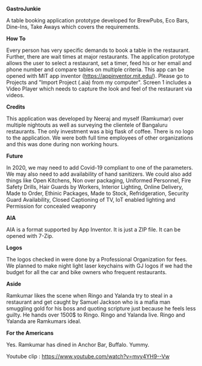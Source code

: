 **GastroJunkie**

A table booking application prototype developed for BrewPubs, Eco Bars, Dine-Ins, Take Aways which covers the requirements. 

**How To**

Every person has very specific demands to book a table in the restaurant. Further, there are wait times at major restaurants. The application prototype allows the user to select a restaurant, set a timer, feed his or her email and phone number and compare tables on multiple criteria. This app can be opened with MIT app inventor (https://appinventor.mit.edu/). Please go to Projects and "Import Project (.aia) from my computer". Screen 1 includes a Video Player which needs to capture the look and feel of the restaurant via videos.

**Credits**

This application was developed by Neeraj and myself (Ramkumar) over multiple nightouts as well as surveying the clientele of Bangaluru restaurants. The only investment was a big flask of coffee. There is no logo to the application. We were both full time employees of other organizations and this was done during non working hours.

**Future**

In 2020, we may need to add Covid-19 compliant to one of the parameters. We may also need to add availability of hand sanitizers. We could also add things like Open Kitchens, Non over packaging, Uniformed Personnel, Fire Safety Drills, Hair Guards by Workers, Interior Lighting, Online Delivery, Made to Order, Ethinic Packages, Made to Stock, Refridgeration, Security Guard Availability, Closed Captioning of TV, IoT enabled lighting and Permission for concealed weaponry 

**AIA**

AIA is a format supported by App Inventor. It is just a ZIP file. It can be opened with 7-Zip.

**Logos**

The logos checked in were done by a Professional Organization for fees. We planned to make night light laser keychains with GJ logos if we had the budget for all the car and bike owners who frequent restaurants.  

**Aside**

Ramkumar likes the scene when Ringo and Yalanda try to steal in a restaurant and get caught by Samuel Jackson who is a mafia man smuggling gold for his boss and quoting scripture just because he feels less guilty. He hands over 1500$ to Ringo. Ringo and Yalanda live. Ringo and Yalanda are Ramkumars ideal. 

**For the Americans**

Yes. Ramkumar has dined in Anchor Bar, Buffalo. Yummy. 

Youtube clip : https://www.youtube.com/watch?v=mvy4YH9--Vw
